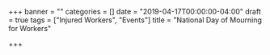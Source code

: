 +++
banner = ""
categories = []
date = "2019-04-17T00:00:00-04:00"
draft = true
tags = ["Injured Workers", "Events"]
title = "National Day of Mourning for Workers"

+++
